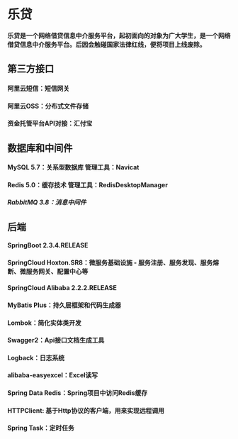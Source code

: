 # 乐贷

**乐贷是一个网络借贷信息中介服务平台，起初面向的对象为广大学生，是一个网络借贷信息中介服务平台。后因会触碰国家法律红线，便将项目上线废除。**

## 第三方接口

#### 阿里云短信：短信网关

#### 阿里云OSS：分布式文件存储

#### 资金托管平台API对接：汇付宝

## 数据库和中间件

#### MySQL 5.7：关系型数据库 管理工具：Navicat

#### Redis 5.0：缓存技术 管理工具：RedisDesktopManager

##### RabbitMQ 3.8：消息中间件

## 后端

#### SpringBoot 2.3.4.RELEASE

#### SpringCloud Hoxton.SR8：微服务基础设施 - 服务注册、服务发现、服务熔断、微服务网关、配置中心等

#### SpringCloud Alibaba 2.2.2.RELEASE

#### MyBatis Plus：持久层框架和代码生成器

#### Lombok：简化实体类开发

#### Swagger2：Api接口文档生成工具

#### Logback：日志系统

#### alibaba-easyexcel：Excel读写

#### Spring Data Redis：Spring项目中访问Redis缓存

#### HTTPClient: 基于Http协议的客户端，用来实现远程调用

#### Spring Task：定时任务
